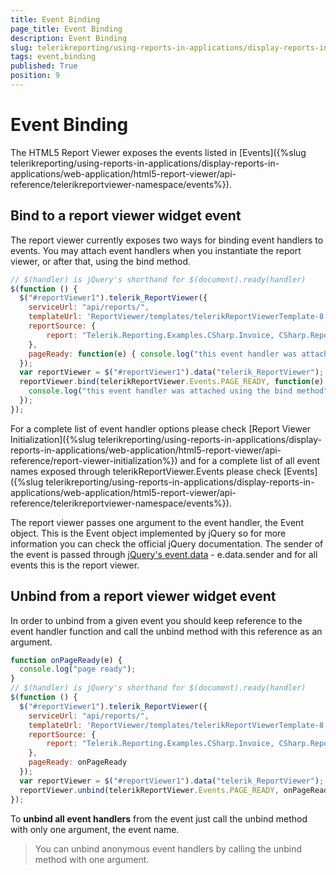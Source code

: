 ```yaml
---
title: Event Binding
page_title: Event Binding 
description: Event Binding
slug: telerikreporting/using-reports-in-applications/display-reports-in-applications/web-application/html5-report-viewer/event-binding
tags: event,binding
published: True
position: 9
---
```


# Event Binding

The HTML5 Report Viewer exposes the events listed in [Events]({%slug telerikreporting/using-reports-in-applications/display-reports-in-applications/web-application/html5-report-viewer/api-reference/telerikreportviewer-namespace/events%}). 

## Bind to a report viewer widget event

The report viewer currently exposes two ways for binding event handlers to events. You may attach event handlers when you instantiate the report viewer, or after that, using the bind method. 
    
````js
// $(handler) is jQuery's shorthand for $(document).ready(handler)
$(function () {
  $("#reportViewer1").telerik_ReportViewer({
    serviceUrl: "api/reports/",
    templateUrl: 'ReportViewer/templates/telerikReportViewerTemplate-8.1.14.816.html',
    reportSource: {
        report: "Telerik.Reporting.Examples.CSharp.Invoice, CSharp.ReportLibrary"
    },
    pageReady: function(e) { console.log("this event handler was attached in the constructor"); }
  });
  var reportViewer = $("#reportViewer1").data("telerik_ReportViewer");
  reportViewer.bind(telerikReportViewer.Events.PAGE_READY, function(e) {
    console.log("this event handler was attached using the bind method");
  });
});
````

For a complete list of event handler options please check [Report Viewer Initialization]({%slug telerikreporting/using-reports-in-applications/display-reports-in-applications/web-application/html5-report-viewer/api-reference/report-viewer-initialization%}) and for a complete list of all event names exposed through telerikReportViewer.Events please check [Events]({%slug telerikreporting/using-reports-in-applications/display-reports-in-applications/web-application/html5-report-viewer/api-reference/telerikreportviewer-namespace/events%}). 

The report viewer passes one argument to the event handler, the Event object. This is the Event object implemented by jQuery so for more information you can check the official jQuery documentation. The sender of the event is passed through [jQuery's event.data](https://api.jquery.com/event.data/) - e.data.sender and for all events this is the report viewer. 

## Unbind from a report viewer widget event

In order to unbind from a given event you should keep reference to the event handler function and call the unbind method with this reference as an argument. 
    
````js
function onPageReady(e) {
  console.log("page ready");
}
// $(handler) is jQuery's shorthand for $(document).ready(handler)
$(function () {
  $("#reportViewer1").telerik_ReportViewer({
    serviceUrl: "api/reports/",
    templateUrl: 'ReportViewer/templates/telerikReportViewerTemplate-8.1.14.816.html',
    reportSource: {
        report: "Telerik.Reporting.Examples.CSharp.Invoice, CSharp.ReportLibrary"
    },
    pageReady: onPageReady
  });
  var reportViewer = $("#reportViewer1").data("telerik_ReportViewer");
  reportViewer.unbind(telerikReportViewer.Events.PAGE_READY, onPageReady);
});
````

To __unbind all event handlers__ from the event just call the unbind method with only one argument, the event name. 

> You can unbind anonymous event handlers by calling the unbind method with one argument.
